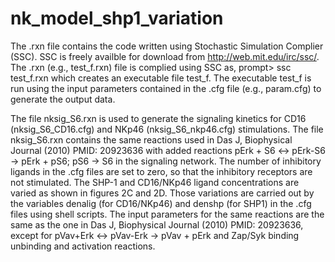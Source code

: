 # nk_model_shp1_variation
The .rxn file contains the code written using Stochastic Simulation Complier (SSC). SSC is freely availble for download from 
http://web.mit.edu/irc/ssc/. The .rxn (e.g., test_f.rxn) file is complied using SSC as, 
prompt> ssc test_f.rxn <enter> 
which creates an executable file test_f. The executable test_f is run using the input parameters contained in the .cfg file (e.g., param.cfg) 
to generate the output data. 

The file nksig_S6.rxn is used to generate the signaling kinetics for CD16 (nksig_S6_CD16.cfg) and NKp46 (nksig_S6_nkp46.cfg) stimulations. The file nksig_S6.rxn 
contains the same reactions used in Das J, Biophysical Journal (2010) PMID: 20923636 with added reactions pErk + S6 <-> pErk-S6 -> pErk + pS6; pS6 -> S6 in the signaling network. The number of inhibitory ligands in the .cfg files are set to zero, so that the inhibitory receptors are not stimulated.  The SHP-1 and CD16/NKp46 ligand concentrations are varied as shown in figures 2C and 2D. Those variations are carried out by the variables denalig (for CD16/NKp46) and denshp (for SHP1) in the .cfg files using shell scripts. The input parameters for the same reactions are the same as the one in Das J, Biophysical Journal (2010) PMID: 20923636, except for pVav+Erk <-> pVav-Erk -> pVav + pErk and Zap/Syk binding unbinding and activation reactions. 
